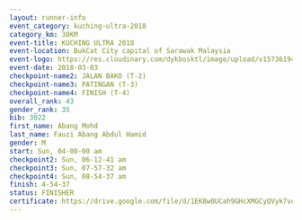 ```yaml
--- 
layout: runner-info 
event_category: kuching-ultra-2018 
category_km: 30KM 
event-title: KUCHING ULTRA 2018 
event-location: BukCat City capital of Sarawak Malaysia 
event-logo: https://res.cloudinary.com/dykbosktl/image/upload/v1573619473/Logo/kuching-ultra-2018-logo_tlpvm5.png 
event-date: 2018-03-03 
checkpoint-name2: JALAN BAKO (T-2) 
checkpoint-name3: PATINGAN (T-3) 
checkpoint-name4: FINISH (T-4) 
overall_rank: 43
gender_rank: 35
bib: 3022
first_name: Abang Mohd
last_name: Fauzi Abang Abdul Hamid
gender: M
start: Sun, 04-00-00 am
checkpoint2: Sun, 06-12-41 am
checkpoint3: Sun, 07-57-32 am
checkpoint4: Sun, 08-54-37 am
finish: 4-54-37
status: FINISHER
certificate: https://drive.google.com/file/d/1EK8w0UCah9GHcXMGCyQVyk7vohUIPWH8/view?usp=sharing","CERTIFICATE")
--- 
```

